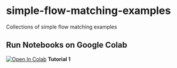 # simple-flow-matching-examples
Collections of simple flow matching examples

## Run Notebooks on Google Colab
[![Open In Colab](https://colab.research.google.com/assets/colab-badge.svg)](https://colab.research.google.com/github/ToelUl/simple-flow-matching-examples/blob/main/notebooks/Flow_Matching_Tutorial_1.ipynb) **Tutorial 1**
